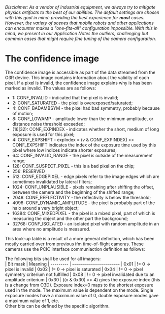 *Disclaimer: As a vendor of industrial equipment, we always try to mitigate physics artifacts to the best of our abilities. The default settings are chosen with this goal in mind: providing the best experience for **most** cases. However, the variety of scenes that mobile robots and other applications can encounter makes a "one-fits-all" configuration impossible. With this in mind, we present in our Application Notes the outliers, challenging but common cases that might require fine tuning of the camera configuration.*

# The confidence image 

The confidence image is accessible as part of the data streamed from the O3R device. This image contains information about the validity of each pixel. If a pixel is invalid, the confidence image explains why is has been marked as invalid. The values are as follows:

- 1: CONF_INVALID - indicated that the pixel is invalid;
- 2: CONF_SATURATED - the pixel is overexposed/saturated;
- 4: CONF_BADAMBSYM - the pixel had bad symmetry, probably because of motion;
- 8: CONF_LOWAMP - amplitude lower than the minimum amplitude, or distance noise threshold exceeded;
- (16|32): CONF_EXPINDEX - indicates whether the short, medium of long exposure is used for this pixel;
- 4: CONF_EXPSHIFT - expIndex = (v & CONF_EXPINDEX) >> CONF_EXPSHIFT indicates the index of the exposure time used by this pixel where low indices indicate shorter exposures;                       
- 64: CONF_INVALID_RANGE - the pixel is outside of the measurement range;
- 128: CONF_SUSPECT_PIXEL - this is a bad pixel on the chip;
- 256: RESERVED
- 512: CONF_EDGEPIXEL - edge pixels refer to the image edges which are sometimes invalidated by lateral filters;
- 1024: CONF_UNPLAUSIBLE - pixels remaining after shifting the offset, between the camera and the beginning of the shifted range;
- 2048: CONF_REFLECTIVITY - the reflectivity is below the threshold;
- 4096: CONF_DYNAMIC_AMPLITUDE - the pixel is probably part of the halo around a very bright object;
- 16384: CONF_MIXEDPIXEL - the pixel is a mixed pixel, part of which is measuring the object and the other part the background;
- 32768: CONF_ISOLATED - an isolated pixel with random amplitude in an area where no amplitude is measured.

This look-up table is a result of a more general definition, which has been mostly carried over from previous ifm time-of-flight cameras. These cameras use the PCIC interface communiaction definition as follows:  

The following bits shall be used for all imagers:  
| Bit mask	| Meaning
| --------- | ------------------------
| 0x01	    | != 0 -> pixel is invalid
| 0x02	    | != 0 -> pixel is saturated
| 0x04	    | != 0 -> pixel symmetry criterium not fulfilled
| 0x08	    | != 0 -> pixel invalidated due to an amplitude criterium
| 0x30	    | ((v & 0x30) >> 4) gives the exposure index (this is a change from O3D). 
Exposure index=0 maps to the shortest exposure used in the mode. The maximum value is dependent on the mode. Single exposure modes have a maximum value of 0, double exposure modes gave a maximum value of 1, etc.  
Other bits can be defined by the specific algorithm.
